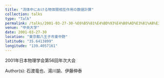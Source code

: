```yaml
---
title: "流体中における物体間相互作用の数値計算"
collection: talks
type: "Talk"
permalink: /talks/2001-03-27-30-%E6%B5%81%E4%BD%93%E4%B8%AD%E3%81%AB%E3%81%8A%E3%81%91%E3%82%8B%E7%89%A9%E4%BD%93%E9%96%93%E7%9B%B8%E4%BA%92%E4%BD%9C%E7%94%A8%E3%81%AE%E6%95%B0%E5%80%A4%E8%A8%88%E7%AE%97
venue: "中央大学"
date: 2001-03-27-30
location: "東京都八王子市東中野"
latitude: "35.6413899"
longitude: "139.4057161"
---
```


2001年日本物理学会第56回年次大会

Author(s): 石渡竜也、湯川諭、伊藤伸泰
